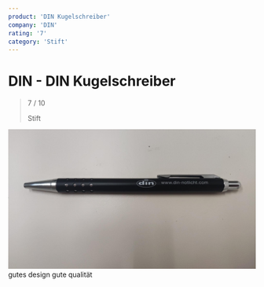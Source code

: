 ```yaml
---
product: 'DIN Kugelschreiber'
company: 'DIN'
rating: '7'
category: 'Stift'
---
```


# DIN - DIN Kugelschreiber
>
> 7 / 10
>
> Stift

![DIN Kugelschreiber](./assets/din-din-kugelschreiber-a1f1c0d5-a713-4919-a692-b1e5783de3f4.jpg)
gutes design gute qualität
